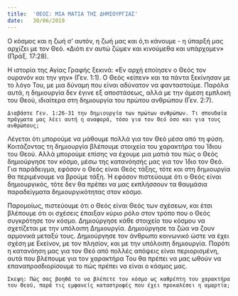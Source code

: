 ```yaml
---
title:  'ΘΕΟΣ: ΜΙΑ ΜΑΤΙΑ ΤΗΣ ΔΗΜΙΟΥΡΓΙΑΣ'
date:   30/06/2019
---
```


Ο κόσμος και η ζωή σ’ αυτόν, η ζωή μας και ό,τι κάνουμε - η ύπαρξή μας αρχίζει με τον Θεό. «Διότι εν αυτώ ζώμεν και κινούμεθα και υπάρχομεν» (Πράξ. 17:28). 

Η ιστορία της Αγίας Γραφής ξεκινά: «Εν αρχή εποίησεν ο Θεός τον ουρανόν και την γην» (Γεν. 1:1). Ο Θεός «είπεν» και τα πάντα ξεκίνησαν με το λόγο Του, με μια δύναμη που είναι αδύνατον να φανταστούμε. Παρόλα αυτά, η δημιουργία δεν έγινε εξ αποστάσεως, αλλά με την άμεση εμπλοκή του Θεού, ιδιαίτερα στη δημιουργία του πρώτου ανθρώπου (Γεν. 2:7).

`Διαβάστε Γεν. 1:26-31 την δημιουργία των πρώτων ανθρώπων. Τι σπουδαία πράγματα μας λέει αυτή η αναφορά, τόσο για τον Θεό όσο και για τους ανθρώπους;`

Λέγεται ότι μπορούμε να μάθουμε πολλά για τον Θεό μέσα από τη φύση. Κοιτάζοντας τη δημιουργία βλέπουμε στοιχεία του χαρακτήρα του Ίδιου του Θεού. Αλλά μπορούμε επίσης να έχουμε μια ματιά του πώς ο Θεός δημιούργησε τον κόσμο, μέσω της κατανόησής μας για τον Ίδιο τον Θεό. Για παράδειγμα, εφόσον ο Θεός είναι Θεός τάξης, τότε και στη δημιουργία θα περιμένουμε να βρούμε τάξη. Ή εφόσον πιστεύουμε ότι ο Θεός είναι δημιουργικός, τότε δεν θα πρέπει να μας εκπλήσσουν τα θαυμάσια παραδείγματα δημιουργικότητας στον κόσμο. 

Παρομοίως, πιστεύουμε ότι ο Θεός είναι Θεός των σχέσεων, και έτσι βλέπουμε ότι οι σχέσεις έπαιξαν κύριο ρόλο στον τρόπο που ο Θεός συγκρότησε τον κόσμο. Δημιούργησε κάθε στοιχείο του κόσμου να σχετίζεται με την υπόλοιπη Δημιουργία. Δημιούργησε τα ζώα να ζουν αρμονικά μεταξύ τους. Δημιούργησε τον άνθρωπο κοινωνικό ώστε να έχει σχέση με Εκείνον, με τον πλησίον, και με την υπόλοιπη δημιουργία. Παρότι η κατανόηση μας για τον Θεό από πολλές απόψεις είναι περιορισμένη, αυτά που βλέπουμε για τον χαρακτήρα Του θα πρέπει να μας ωθούν να επαναπροσδιορίσουμε το πώς πρέπει να είναι ο κόσμος μας. 

`Σκεψη: Πώς σας βοηθά το να βλέπετε τον κόσμο ως καθρέπτη του χαρακτήρα του Θεού, παρά τις εμφανείς καταστροφές που έχει προκαλέσει η αμαρτία;`